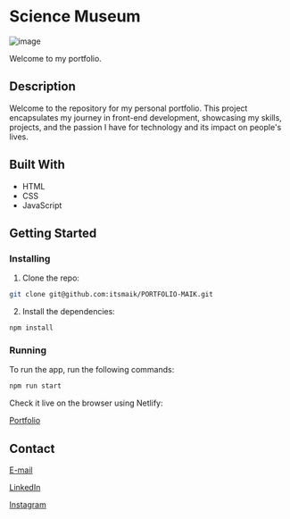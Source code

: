 # Science Museum

![image](/images/read-me-img-portfolio.png)

Welcome to my portfolio.

## Description

Welcome to the repository for my personal portfolio. This project encapsulates my journey in front-end development, showcasing my skills, projects, and the passion I have for technology and its impact on people's lives.

## Built With

- HTML
- CSS
- JavaScript

## Getting Started

### Installing

1. Clone the repo:

```bash
git clone git@github.com:itsmaik/PORTFOLIO-MAIK.git
```

2. Install the dependencies:

```
npm install
```

### Running

To run the app, run the following commands:

```bash
npm run start
```

Check it live on the browser using Netlify:

[Portfolio](https://superlative-puppy-b8a481.netlify.app/)

## Contact

[E-mail](mailto:itsmaik@icloud.com)

[LinkedIn](https://linkedin.com/in/maik-helland-olsen-246338294)

[Instagram](https://www.instagram.com/itsmemaik_/)